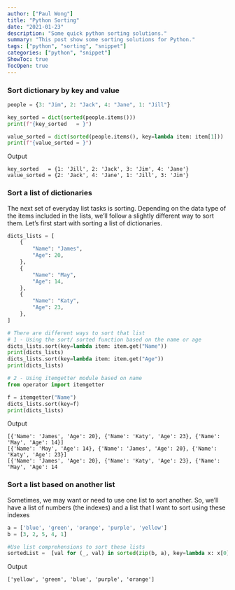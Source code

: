 ```yaml
---
author: ["Paul Wong"]
title: "Python Sorting"
date: "2021-01-23"
description: "Some quick python sorting solutions."
summary: "This post show some sorting solutions for Python."
tags: ["python", "sorting", "snippet"]
categories: ["python", "snippet"]
ShowToc: true
TocOpen: true
---
```


### Sort dictionary by key and value

```python
people = {3: "Jim", 2: "Jack", 4: "Jane", 1: "Jill"}

key_sorted = dict(sorted(people.items()))
print(f"{key_sorted   = }")

value_sorted = dict(sorted(people.items(), key=lambda item: item[1]))
print(f"{value_sorted = }")
```

Output

```
key_sorted   = {1: 'Jill', 2: 'Jack', 3: 'Jim', 4: 'Jane'}
value_sorted = {2: 'Jack', 4: 'Jane', 1: 'Jill', 3: 'Jim'}
```

### Sort a list of dictionaries

The next set of everyday list tasks is sorting. Depending on the data type of the items included in the lists, we’ll follow a slightly different way to sort them. Let’s first start with sorting a list of dictionaries.

```python
dicts_lists = [
    {
        "Name": "James",
        "Age": 20,
    },
    {
        "Name": "May",
        "Age": 14,
    },
    {
        "Name": "Katy",
        "Age": 23,
    },
]

# There are different ways to sort that list
# 1 - Using the sort/ sorted function based on the name or age
dicts_lists.sort(key=lambda item: item.get("Name"))
print(dicts_lists)
dicts_lists.sort(key=lambda item: item.get("Age"))
print(dicts_lists)

# 2 - Using itemgetter module based on name
from operator import itemgetter

f = itemgetter("Name")
dicts_lists.sort(key=f)
print(dicts_lists)
```

Output

```
[{'Name': 'James', 'Age': 20}, {'Name': 'Katy', 'Age': 23}, {'Name': 'May', 'Age': 14}]
[{'Name': 'May', 'Age': 14}, {'Name': 'James', 'Age': 20}, {'Name': 'Katy', 'Age': 23}]
[{'Name': 'James', 'Age': 20}, {'Name': 'Katy', 'Age': 23}, {'Name': 'May', 'Age': 14
```

### Sort a list based on another list

Sometimes, we may want or need to use one list to sort another. So, we’ll have a list of numbers (the indexes) and a list that I want to sort using these indexes

```python
a = ['blue', 'green', 'orange', 'purple', 'yellow']
b = [3, 2, 5, 4, 1]

#Use list comprehensions to sort these lists
sortedList =  [val for (_, val) in sorted(zip(b, a), key=lambda x: x[0])]
```

Output

```
['yellow', 'green', 'blue', 'purple', 'orange']
```
